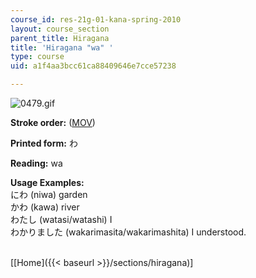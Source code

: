 ```yaml
---
course_id: res-21g-01-kana-spring-2010
layout: course_section
parent_title: Hiragana
title: 'Hiragana "wa" '
type: course
uid: a1f4aa3bcc61ca88409646e7cce57238

---
```


![0479.gif](/coursemedia/res-21g-01-kana-spring-2010/b7db5914be07d6323096715fd0844ce6_0479.gif)

**Stroke order:** ([MOV](http://www.archive.org/download/MITRES21F.01S10_HIRAGANA_CHARACTERS/0479.mov))

**Printed form:** わ

**Reading:** wa

**Usage Examples:**  
にわ (niwa) garden  
かわ (kawa) river  
わたし (watasi/watashi) I  
わかりました (wakarimasita/wakarimashita) I understood.  
 

\[[Home]({{< baseurl >}}/sections/hiragana)\]